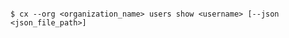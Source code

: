 <!-- layout:code post: users_usage -->

```

$ cx --org <organization_name> users show <username> [--json <json_file_path>]

```
